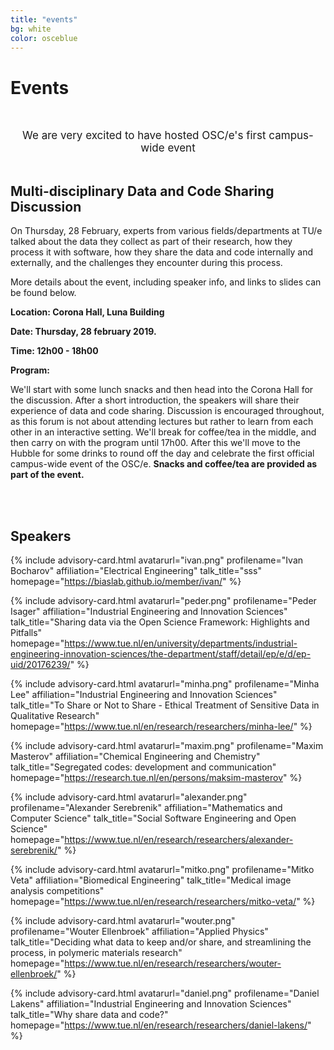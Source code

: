 ```yaml
---
title: "events"
bg: white
color: osceblue
---
```


<a id="events"></a>

# Events

<br><center style="font-size: 17px"> We are very excited to have hosted OSC/e's first campus-wide event</center><br>

## Multi-disciplinary Data and Code Sharing Discussion

On Thursday, 28 February, experts from various fields/departments at TU/e talked about the data they collect as part of their research, how they process it with software, how they share the data and code internally and externally, and the challenges they encounter during this process. 

More details about the event, including speaker info, and links to slides can be found below.

**Location: Corona Hall, Luna Building**

**Date: Thursday, 28 february 2019.**

**Time: 12h00 - 18h00**

**Program:**

We'll start with some lunch snacks and then head into the Corona Hall for the discussion. After a short introduction, the speakers will share their experience of data and code sharing. Discussion is encouraged throughout, as this forum is not about attending lectures but rather to learn from each other in an interactive setting. We'll break for coffee/tea in the middle, and then carry on with the program until 17h00. After this we'll move to the Hubble for some drinks to round off the day and celebrate the first official campus-wide event of the OSC/e. **Snacks and coffee/tea are provided as part of the event.**

<br>
<br>

## Speakers

<div id="profile-container">

{% include advisory-card.html avatarurl="ivan.png" profilename="Ivan Bocharov" affiliation="Electrical Engineering" talk_title="sss" homepage="https://biaslab.github.io/member/ivan/" %}

{% include advisory-card.html avatarurl="peder.png" profilename="Peder Isager" affiliation="Industrial Engineering and Innovation Sciences" talk_title="Sharing data via the Open Science Framework: Highlights and Pitfalls" homepage="https://www.tue.nl/en/university/departments/industrial-engineering-innovation-sciences/the-department/staff/detail/ep/e/d/ep-uid/20176239/" %}

{% include advisory-card.html avatarurl="minha.png" profilename="Minha Lee" affiliation="Industrial Engineering and Innovation Sciences" talk_title="To Share or Not to Share - Ethical Treatment of Sensitive Data in Qualitative Research" homepage="https://www.tue.nl/en/research/researchers/minha-lee/" %}

</div>

<div id="profile-container">

{% include advisory-card.html avatarurl="maxim.png" profilename="Maxim Masterov" affiliation="Chemical Engineering and Chemistry" talk_title="Segregated codes: development and communication" homepage="https://research.tue.nl/en/persons/maksim-masterov" %}

{% include advisory-card.html avatarurl="alexander.png" profilename="Alexander Serebrenik" affiliation="Mathematics and Computer Science" talk_title="Social Software Engineering and Open Science" homepage="https://www.tue.nl/en/research/researchers/alexander-serebrenik/" %}

{% include advisory-card.html avatarurl="mitko.png" profilename="Mitko Veta" affiliation="Biomedical Engineering" talk_title="Medical image analysis competitions" homepage="https://www.tue.nl/en/research/researchers/mitko-veta/" %}

</div>

<div id="profile-container">

{% include advisory-card.html avatarurl="wouter.png" profilename="Wouter Ellenbroek" affiliation="Applied Physics" talk_title="Deciding what data to keep and/or share, and streamlining the process, in polymeric materials research" homepage="https://www.tue.nl/en/research/researchers/wouter-ellenbroek/" %}

{% include advisory-card.html avatarurl="daniel.png" profilename="Daniel Lakens" affiliation="Industrial Engineering and Innovation Sciences" talk_title="Why share data and code?" homepage="https://www.tue.nl/en/research/researchers/daniel-lakens/" %}

</div>


